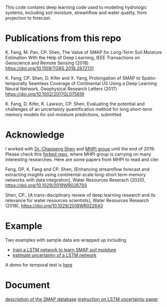 This code contains deep learning code used to modeling hydrologic systems, including soil moisture, streamflow and water quality, from projection to forecast. 

# Publications from this repo

K. Fang, M. Pan, CP. Shen, The Value of SMAP for Long-Term Soil Moisture Estimation With the Help of Deep Learning, IEEE Transactions on Geoscience and Remote Sensing (2018) https://doi.org/10.1109/TGRS.2018.2872131

K. Fang, CP. Shen, D. Kifer and X. Yang, Prolongation of SMAP to Spatio-temporally Seamless Coverage of Continental US Using a Deep Learning Neural Network, Geophysical Research Letters  (2017) https://doi.org/10.1002/2017GL075619

K. Fang, D. Kifer, K. Lawson, CP. Shen, Evaluating the potential and challenges of an uncertainty quantification method for long short-term memory models for soil moisture predictions, submitted

# Acknowledge

I worked with [Dr. Chaopeng Shen](http://water.engr.psu.edu/shen/index.html) and [MHPI group](https://github.com/mhpi)  until the end of 2019. Please check this [forked repo](https://github.com/mhpi/hydroDL), where MHPI group is carrying on many interesting researches. Here are some papers from MHPI to read and cite:

Feng, DP, K. Fang and CP. Shen, [Enhancing streamflow forecast and extracting insights using continental-scale long-short term memory networks with data integration], Water Resources Reserach (2020), https://doi.org/10.1029/2019WR026793

Shen, CP., [A trans-disciplinary review of deep learning research and its relevance for water resources scientists], Water Resources Research (2018), https://doi.org/10.1029/2018WR022643 

# Example
Two examples with sample data are wrapped up including
 - [train a LSTM network to learn SMAP soil moisture](example/train-lstm.py)
 - [estimate uncertainty of a LSTM network ](example/train-lstm-mca.py)

A demo for temporal test is [here](example/demo-temporal-test.ipynb)

# Document
[description of the SMAP database](document/database-SMAP.py)
[instruction on LSTM uncertainty paper](/documents/SMAP-sigma)
